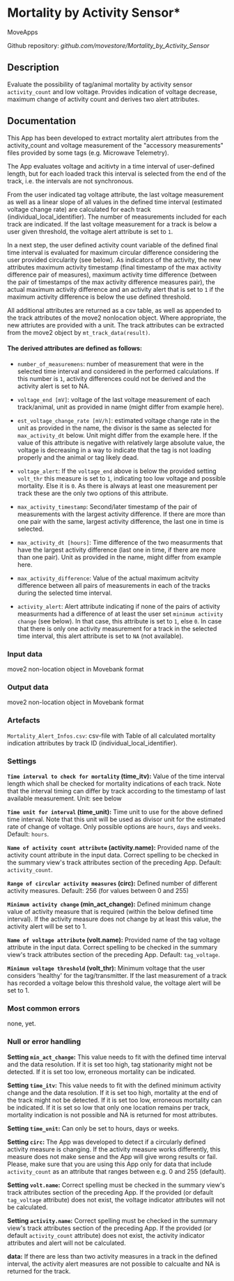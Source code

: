 # Mortality by Activity Sensor*

MoveApps

Github repository: *github.com/movestore/Mortality_by_Activity_Sensor*

## Description
Evaluate the possibility of tag/animal mortality by activity sensor `activity_count` and low voltage. Provides indication of voltage decrease, maximum change of activity count and derives two alert attributes.

## Documentation
This App has been developed to extract mortality alert attributes from the activity_count and voltage measurement of the "accessory measurements" files provided by some tags (e.g. Microwave Telemetry).

The App evaluates voltage and acitivty in a time interval of user-defined length, but for each loaded track this interval is selected from the end of the track, i.e. the intervals are not synchronous.

From the user indicated tag voltage attribute, the last voltage measurement as well as a linear slope of all values in the defined time interval (estimated voltage change rate) are calculated for each track (individual_local_identifier). The number of measurements included for each track are indicated. If the last voltage measurement for a track is below a user given threshold, the voltage alert attribute is set to `1`.

In a next step, the user defined activity count variable of the defined final time interval is evaluated for maximum circular difference considering the user provided circularity (see below). As indicators of the activity, the new attributes maximum activity timestamp (final timestamp of the max activity difference pair of measures), maximum activity time difference (between the pair of timestamps of the max activity difference measures pair), the actual maximum activity difference and an activity alert that is set to `1` if the maximum activity difference is below the use defined threshold.

All additional attributes are returned as a csv table, as well as appended to the track attributes of the move2 nonlocation object. Where appropriate, the new attriutes are provided with a unit. The track attributes can be extracted from the move2 object by `mt_track_data(result)`.

#### The derived attributes are defined as follows:

-  `number_of_measuremens`: number of measurement that were in the selected time interval and considered in the performed calculations. If this number is `1`, activity differences could not be derived and the activity alert is set to NA.

- `voltage_end [mV]`: voltage of the last voltage measurement of each track/animal, unit as provided in name (might differ from example here).

- `est_voltage_change_rate [mV/h]`: estimated voltage change rate in the unit as provided in the name, the divisor is the same as selected for `max_activity_dt` below. Unit might differ from the example here. If the value of this attribute is negative with relatively large absolute value, the voltage is decreasing in a way to indicate that the tag is not loading properly and the animal or tag likely dead.

- `voltage_alert`: If the `voltage_end` above is below the provided setting `volt_thr` this measure is set to `1`, indicating too low voltage and possible mortality. Else it is `0`. As there is always at least one measurement per track these are the only two options of this attribute.

- `max_activity_timestamp`: Second/later timestamp of the pair of measurements with the largest activity difference. If there are more than one pair with the same, largest activity difference, the last one in time is selected.

- `max_activity_dt [hours]`: Time difference of the two measurments that have the largest activity difference (last one in time, if there are more than one pair). Unit as provided in the name, might differ from example here.

- `max_activity_difference`: Value of the actual maximum acitvity difference between all pairs of measurements in each of the tracks during the selected time interval.

- `activity_alert`: Alert attribute indicating if none of the pairs of activity measurments had a difference of at least the user set `minimum activity change` (see below). In that case, this attribute is set to `1`, else `0`. In case that there is only one activity measurement for a track in the selected time interval, this alert attribute is set to `NA` (not available).


### Input data
move2 non-location object in Movebank format

### Output data
move2 non-location object in Movebank format

### Artefacts
`Mortality_Alert_Infos.csv`: csv-file with Table of all calculated mortality indication attributes by track ID (individual_local_identifier).

### Settings 
**`Time interval to check for mortality` (time_itv):** Value of the time interval length which shall be checked for mortality indications of each track. Note that the interval timing can differ by track according to the timestamp of last available measurement. Unit: see below

**`Time unit for interval` (time_unit):** Time unit to use for the above defined time interval. Note that this unit will be used as divisor unit for the estimated rate of change of voltage. Only possible options are `hours`, `days` and `weeks`. Default: `hours`.

**`Name of activity count attribute` (activity.name):** Provided name of the activity count attribute in the input data. Correct spelling to be checked in the summary view's track attributes section of the preceding App. Default: `activity_count`.

**`Range of circular activity measures` (circ):** Defined number of different activity measures. Default: 256 (for values between 0 and 255)

**`Minimum activity change` (min_act_change):** Defined minimum change value of activity measure that is required (within the below defined time interval). If the activity measure does not change by at least this value, the activity alert will be set to 1.

**`Name of voltage attribute` (volt.name):** Provided name of the tag voltage attribute in the input data. Correct spelling to be checked in the summary view's track attributes section of the preceding App. Default: `tag_voltage`.

**`Minimum voltage threshold` (volt_thr):** Minimum voltage that the user considers 'healthy' for the tag/transmitter. If the last measurement of a track has recorded a voltage below this threshold value, the voltage alert will be set to 1.

### Most common errors
none, yet.

### Null or error handling
**Setting `min_act_change`:** This value needs to fit with the defined time interval and the data resolution. If it is set too high, tag stationarity might not be detected. If it is set too low, erroneous mortality can be indicated.

**Setting `time_itv`:** This value needs to fit with the defined minimum activity change and the data resolution. If it is set too high, mortality at the end of the track might not be detected. If it is set too low, erroneous mortality can be indicated. If it is set so low that only one location remains per track, mortality indication is not possible and NA is returned for most attributes.

**Setting `time_unit`:** Can only be set to hours, days or weeks.

**Setting `circ`:** The App was developed to detect if a circularly defined activity measure is changing. If the activity measure works differently, this measure does not make sense and the App will give wrong results or fail. Please, make sure that you are using this App only for data that include `activity_count` as an attribute that ranges between e.g. 0 and 255 (default).

**Setting `volt.name`:** Correct spelling must be checked in the summary view's track attributes section of the preceding App. If the provided (or default `tag_voltage` attribute) does not exist, the voltage indicator attributes will not be calculated.

**Setting `activity.name`:** Correct spelling must be checked in the summary view's track attributes section of the preceding App. If the provided (or default `activity_count` attribute) does not exist, the activity indicator attributes and alert will not be calculated.

**data:** If there are less than two activity measures in a track in the defined interval, the activity alert measures are not possible to calcualte and NA is returned for the track. 